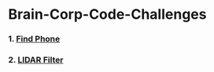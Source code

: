 # Brain-Corp-Code-Challenges

### 1. [Find Phone](https://github.com/vmm2297/Brain-Corp-Code-Challenges/tree/master/FIND_PHONE)

### 2. [LIDAR Filter](https://github.com/vmm2297/Brain-Corp-Code-Challenges/tree/master/LIDAR_FILTER)
